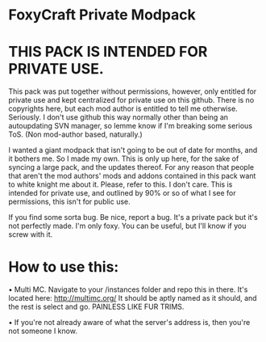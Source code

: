 # FoxyCraft Private Modpack
#  THIS PACK IS INTENDED FOR PRIVATE USE.

This pack was put together without permissions, however, only entitled for private use and kept centralized for private use on this github. There is no copyrights here, but each mod author is entitled to tell me otherwise. Seriously. I don't use github this way normally other than being an autoupdating SVN manager, so lemme know if I'm breaking some serious ToS. (Non mod-author based, naturally.)

I wanted a giant modpack that isn't going to be out of date for months, and it bothers me. So I made my own. This is only up here, for the sake of syncing a large pack, and the updates thereof. For any reason that people that aren't the mod authors' mods and addons contained in this pack want to white knight me about it. Please, refer to this. I don't care. This is intended for private use, and outlined by 90% or so of what I see for permissions, this isn't for public use. 


If you find some sorta bug. Be nice, report a bug. It's a private pack but it's not perfectly made. I'm only foxy.
You can be useful, but I'll know if you screw with it. 



# How to use this:
• Multi MC. Navigate to your /instances folder and repo this in there. It's located here: http://multimc.org/
It should be aptly named as it should, and the rest is select and go. PAINLESS LIKE FUR TRIMS.

• If you're not already aware of what the server's address is, then you're not someone I know.
